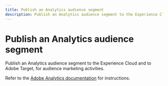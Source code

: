 ```yaml
---
title: Publish an Analytics audience segment
description: Publish an Analytics audience segment to the Experience Cloud and to Adobe Target, for audience marketing activities.
---
```


# Publish an Analytics audience segment

Publish an Analytics audience segment to the Experience Cloud and to Adobe Target, for audience marketing activities.

Refer to the [Adobe Analytics documentation](https://docs.adobe.com/content/help/en/analytics/components/segmentation/segmentation-workflow/seg-publish.html) for instructions.
